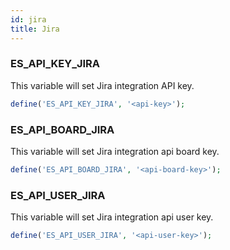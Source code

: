 ```yaml
---
id: jira
title: Jira
---
```


### ES_API_KEY_JIRA

This variable will set Jira integration API key.

```php
define('ES_API_KEY_JIRA', '<api-key>');
```

### ES_API_BOARD_JIRA

This variable will set Jira integration api board key.

```php
define('ES_API_BOARD_JIRA', '<api-board-key>');
```

### ES_API_USER_JIRA

This variable will set Jira integration api user key.

```php
define('ES_API_USER_JIRA', '<api-user-key>');
```
